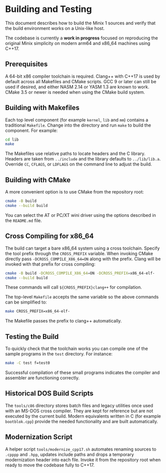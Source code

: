 # Building and Testing

This document describes how to build the Minix 1 sources and verify that the
build environment works on a Unix-like host.

The codebase is currently a **work in progress** focused on reproducing the
original Minix simplicity on modern arm64 and x86_64 machines using C++17.

## Prerequisites

A 64-bit x86 compiler toolchain is required.  Clang++ with C++17 is used by
default across all Makefiles and CMake scripts.  GCC 9 or later can still be
used if desired, and either NASM 2.14 or YASM 1.3 are known to work.  CMake 3.5
or newer is needed when using the CMake build system.

## Building with Makefiles

Each top level component (for example `kernel`, `lib` and `mm`) contains a
traditional `Makefile`.  Change into the directory and run `make` to build the
component.  For example:

```sh
cd lib
make
```

The Makefiles use relative paths to locate headers and the C library.
Headers are taken from `../include` and the library defaults to
`../lib/lib.a`.  Override `CC`, `CFLAGS`, or `LDFLAGS` on the command
line to adjust the build.

## Building with CMake

A more convenient option is to use CMake from the repository root:

```sh
cmake -B build
cmake --build build
```

You can select the AT or PC/XT wini driver using the options described in the
`README.md` file.

## Cross Compiling for x86_64

The build can target a bare x86\_64 system using a cross toolchain.  Specify the
tool prefix through the `CROSS_PREFIX` variable.  When invoking CMake directly
pass `-DCROSS_COMPILE_X86_64=ON` along with the prefix.  Clang will be invoked
with that prefix for cross compiling:

```sh
cmake -B build -DCROSS_COMPILE_X86_64=ON -DCROSS_PREFIX=x86_64-elf-
cmake --build build
```

These commands will call `${CROSS_PREFIX}clang++` for compilation.

The top-level `Makefile` accepts the same variable so the above commands can be
simplified to:

```sh
make CROSS_PREFIX=x86_64-elf-
```

The Makefile passes the prefix to clang++ automatically.

## Testing the Build

To quickly check that the toolchain works you can compile one of the sample
programs in the `test` directory.  For instance:

```sh
make -C test f=test0
```

Successful compilation of these small programs indicates the compiler and
assembler are functioning correctly.

## Historical DOS Build Scripts

The `tools/c86` directory stores batch files and legacy utilities once used with
an MS-DOS cross compiler. They are kept for reference but are not executed by
the current build. Modern equivalents written in C (for example `bootblok.cpp`)
provide the needed functionality and are built automatically.

## Modernization Script

A helper script `tools/modernize_cpp17.sh` automates renaming sources to
`.cpppp` and `.hpp`, updates include paths and drops a temporary modernization
header into each file. Invoke it from the repository root when ready to move
the codebase fully to C++17.
